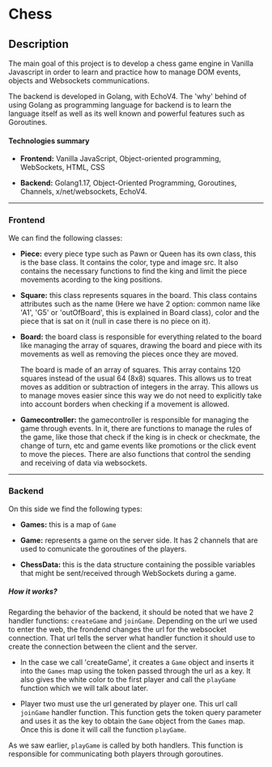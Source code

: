 # Chess

## Description
The main goal of this project is to develop a chess game engine in Vanilla Javascript in  order to learn and practice how to manage DOM events, objects and Websockets communications.

The backend is developed in Golang, with EchoV4. The 'why' behind of using Golang as programming language for backend is to learn the language itself as well as its well known and powerful features such as Goroutines.



#### Technologies summary

- **Frontend:** Vanilla JavaScript, Object-oriented programming, WebSockets, HTML, CSS

- **Backend:** Golang1.17, Object-Oriented Programming, Goroutines, Channels, x/net/websockets, EchoV4.

------------



### Frontend

We can find the following classes:

- **Piece:** every piece type such as Pawn or Queen has its own class, this is the base class. It  contains the color, type and image src. It also contains the necessary functions to find the king and limit the piece movements acording to the king positions.


- **Square:** this class represents squares in the board. This class contains attributes such as the name (Here we have 2 option: common name like 'A1', 'G5' or 'outOfBoard', this is explained in Board class), color and the piece that is sat on it (null in case there is no piece on it).


- **Board:** the board class is responsible for everything related to the board like managing the array of squares, drawing the board and piece with its movements as well as removing the pieces once they are moved.

	The board is made of an array of squares. This array contains 120 squares instead of the usual 64 (8x8) squares. This allows us to treat moves as addition or subtraction of integers in the array. This allows us to manage moves easier since this way we do not need to explicitly take into account borders when checking if a movement is allowed.


- **Gamecontroller:** the gamecontroller is responsible for managing the game through events. In it, there are functions to manage the rules of the game, like those that check if the king is in check or checkmate, the change of turn, etc and game events like promotions or the click event to move the pieces. There are also functions that control the sending and receiving of data via websockets.


------------


### Backend
On this side we find the following types:

- **Games:** this is a map of `Game`

- **Game:** represents a game on the server side. It has 2 channels that are used to comunicate the goroutines of the players.

- **ChessData:** this is the data structure containing the possible variables that might be sent/received through WebSockets during a game.
 
##### How it works?

Regarding the behavior of the backend, it should be noted that we have 2 handler functions: `createGame` and `joinGame`. Depending on the url we used to enter the web, the frondend changes the url for the websocket connection. That url tells the server what handler function it should use to create the connection between the client and the server.

- In the case we call 'createGame', it creates a `Game` object and inserts it into the `Games` map using the token passed through the url as a key. It also gives the white color to the first player and call the `playGame` function which we will talk about later.

- Player two must use the url generated by player one. This url call  `joinGame` handler function. This function gets the token query parameter and uses it as the key to obtain the `Game` object from the `Games` map. Once  this is done it will call the function `playGame`.

As we saw earlier, `playGame` is called by both handlers. This function is responsible for communicating both players through goroutines.



